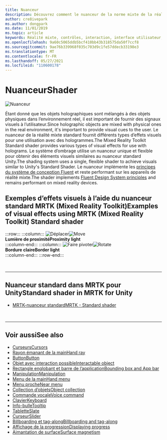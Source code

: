 ```yaml
---
title: Nuanceur
description: Découvrez comment le nuanceur de la norme mixte de la réalité fournit différents types d’effets visuels qui peuvent être utilisés avec des hologrammes dans vos applications de réalité mixte.
author: cre8ivepark
ms.author: dongpark
ms.date: 11/01/2019
ms.topic: article
keywords: Réalité mixte, contrôles, interaction, interface utilisateur, expérience utilisateur, nuanceur, casque de réalité mixte, casque de réalité mixte, casque de réalité virtuelle, HoloLens, MRTK, boîte à outils de réalité mixte, effets visuels
ms.openlocfilehash: 9a60c5065ddb5bcf410bb43b318575da50f7ccf8
ms.sourcegitcommit: 9ae76b339968f035c703d9c1fe57ddecb33198e3
ms.translationtype: MT
ms.contentlocale: fr-FR
ms.lasthandoff: 05/27/2021
ms.locfileid: "110600178"
---
```

# <a name="shader"></a><span data-ttu-id="223c4-104">Nuanceur</span><span class="sxs-lookup"><span data-stu-id="223c4-104">Shader</span></span>

![Nuanceur](images/UX_Hero_StandardShader.jpg)

<span data-ttu-id="223c4-106">Étant donné que les objets holographiques sont mélangés à des objets physiques dans l’environnement réel, il est important de fournir des signaux visuels à l’utilisateur.</span><span class="sxs-lookup"><span data-stu-id="223c4-106">Since holographic objects are mixed with physical ones in the real environment, it's important to provide visual cues to the user.</span></span> <span data-ttu-id="223c4-107">Le nuanceur de la réalité mixte standard fournit différents types d’effets visuels pour une utilisation avec des hologrammes.</span><span class="sxs-lookup"><span data-stu-id="223c4-107">The Mixed Reality Toolkit Standard shader provides various types of visual effects for use with holograms.</span></span> <span data-ttu-id="223c4-108">Le système d’ombrage utilise un nuanceur unique et flexible pour obtenir des éléments visuels similaires au nuanceur standard Unity.</span><span class="sxs-lookup"><span data-stu-id="223c4-108">The shading system uses a single, flexible shader to achieve visuals similar to Unity's Standard Shader.</span></span> <span data-ttu-id="223c4-109">Le nuanceur implémente les [principes du système de conception Fluent](https://www.microsoft.com/design/fluent/#/) et reste performant sur les appareils de réalité mixte.</span><span class="sxs-lookup"><span data-stu-id="223c4-109">The shader implements [Fluent Design System principles](https://www.microsoft.com/design/fluent/#/) and remains performant on mixed reality devices.</span></span>
<br>

## <a name="examples-of-visual-effects-using-mrtk-mixed-reality-toolkit-standard-shader"></a><span data-ttu-id="223c4-110">Exemples d’effets visuels à l’aide du nuanceur standard MRTK (Mixed Reality Toolkit)</span><span class="sxs-lookup"><span data-stu-id="223c4-110">Examples of visual effects using MRTK (Mixed Reality Toolkit) Standard shader</span></span> 
:::row:::
    :::column:::
       <span data-ttu-id="223c4-111">![Déplacer](images/UX_Button_Affordance_ProximityLight.jpg)</span><span class="sxs-lookup"><span data-stu-id="223c4-111">![Move](images/UX_Button_Affordance_ProximityLight.jpg)</span></span><br>
       <span data-ttu-id="223c4-112">**Lumière de proximité**</span><span class="sxs-lookup"><span data-stu-id="223c4-112">**Proximity light**</span></span><br>
    :::column-end:::
    :::column:::
       <span data-ttu-id="223c4-113">![Faire pivoter](images/UX_Button_Affordance_FocusHighlight.jpg)</span><span class="sxs-lookup"><span data-stu-id="223c4-113">![Rotate](images/UX_Button_Affordance_FocusHighlight.jpg)</span></span><br>
        <span data-ttu-id="223c4-114">**Bordure claire**</span><span class="sxs-lookup"><span data-stu-id="223c4-114">**Border light**</span></span><br>
    :::column-end:::
:::row-end:::

<br>

---

## <a name="standard-shader-in-mrtk-for-unity"></a><span data-ttu-id="223c4-115">Nuanceur standard dans MRTK pour Unity</span><span class="sxs-lookup"><span data-stu-id="223c4-115">Standard shader in MRTK for Unity</span></span>

* [<span data-ttu-id="223c4-116">MRTK-nuanceur standard</span><span class="sxs-lookup"><span data-stu-id="223c4-116">MRTK - Standard shader</span></span>](/windows/mixed-reality/mrtk-unity/features/rendering/mrtk-standard-shader)

<br>

---

## <a name="see-also"></a><span data-ttu-id="223c4-117">Voir aussi</span><span class="sxs-lookup"><span data-stu-id="223c4-117">See also</span></span>

* [<span data-ttu-id="223c4-118">Curseurs</span><span class="sxs-lookup"><span data-stu-id="223c4-118">Cursors</span></span>](cursors.md)
* [<span data-ttu-id="223c4-119">Rayon émanant de la main</span><span class="sxs-lookup"><span data-stu-id="223c4-119">Hand ray</span></span>](point-and-commit.md)
* [<span data-ttu-id="223c4-120">Button</span><span class="sxs-lookup"><span data-stu-id="223c4-120">Button</span></span>](button.md)
* [<span data-ttu-id="223c4-121">Objet avec interaction possible</span><span class="sxs-lookup"><span data-stu-id="223c4-121">Interactable object</span></span>](interactable-object.md)
* [<span data-ttu-id="223c4-122">Rectangle englobant et barre de l’application</span><span class="sxs-lookup"><span data-stu-id="223c4-122">Bounding box and App bar</span></span>](app-bar-and-bounding-box.md)
* [<span data-ttu-id="223c4-123">Manipulation</span><span class="sxs-lookup"><span data-stu-id="223c4-123">Manipulation</span></span>](direct-manipulation.md)
* [<span data-ttu-id="223c4-124">Menu de la main</span><span class="sxs-lookup"><span data-stu-id="223c4-124">Hand menu</span></span>](hand-menu.md)
* [<span data-ttu-id="223c4-125">Menu proche</span><span class="sxs-lookup"><span data-stu-id="223c4-125">Near menu</span></span>](near-menu.md)
* [<span data-ttu-id="223c4-126">Collection d’objets</span><span class="sxs-lookup"><span data-stu-id="223c4-126">Object collection</span></span>](object-collection.md)
* [<span data-ttu-id="223c4-127">Commande vocale</span><span class="sxs-lookup"><span data-stu-id="223c4-127">Voice command</span></span>](voice-input.md)
* [<span data-ttu-id="223c4-128">Clavier</span><span class="sxs-lookup"><span data-stu-id="223c4-128">Keyboard</span></span>](keyboard.md)
* [<span data-ttu-id="223c4-129">Info-bulle</span><span class="sxs-lookup"><span data-stu-id="223c4-129">Tooltip</span></span>](tooltip.md)
* [<span data-ttu-id="223c4-130">Tablette</span><span class="sxs-lookup"><span data-stu-id="223c4-130">Slate</span></span>](slate.md)
* [<span data-ttu-id="223c4-131">Curseur</span><span class="sxs-lookup"><span data-stu-id="223c4-131">Slider</span></span>](slider.md)
* [<span data-ttu-id="223c4-132">Billboarding et tag-along</span><span class="sxs-lookup"><span data-stu-id="223c4-132">Billboarding and tag-along</span></span>](billboarding-and-tag-along.md)
* [<span data-ttu-id="223c4-133">Affichage de la progression</span><span class="sxs-lookup"><span data-stu-id="223c4-133">Displaying progress</span></span>](progress.md)
* [<span data-ttu-id="223c4-134">Aimantation de surface</span><span class="sxs-lookup"><span data-stu-id="223c4-134">Surface magnetism</span></span>](surface-magnetism.md)